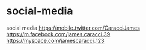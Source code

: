 # social-media
social media
https://mobile.twitter.com/CaracciJames
https://m.facebook.com/james.caracci.39
https://myspace.com/jamescaracci_123

